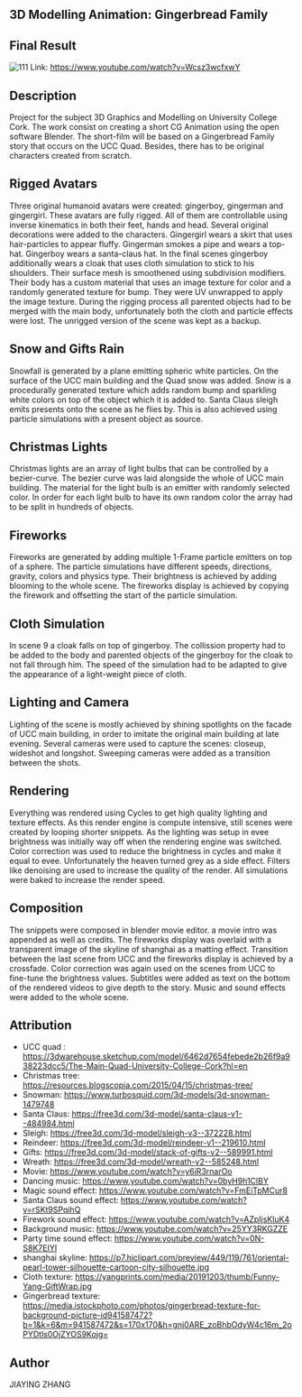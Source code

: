 3D Modelling Animation: Gingerbread Family
------------------------------------------

Final Result
------------
![111](/uploads/400d1e0759ade93793484346ec890a5d/111.png)
Link: https://www.youtube.com/watch?v=Wcsz3wcfxwY

Description
-------------
Project for the subject 3D Graphics and Modelling on University College Cork. The work consist on creating a short CG Animation using the open software Blender. The short-film will be based on a Gingerbread Family story that occurs on the UCC Quad. Besides, there has to be original characters created from scratch.


Rigged Avatars
--------------
Three original humanoid avatars were created: gingerboy, gingerman and gingergirl.
These avatars are fully rigged. All of them are controllable
using inverse kinematics in both their feet, hands and head. Several original decorations
were added to the characters. Gingergirl wears a skirt that uses hair-particles to appear fluffy.
Gingerman smokes a pipe and wears a top-hat. Gingerboy wears a santa-claus hat. In the final scenes
gingerboy additionally wears a cloak that uses cloth simulation to stick to his shoulders.
Their surface mesh is smoothened using subdivision modifiers. Their body has a custom material that uses an image texture for color
and a randomly generated texture for bump. They were UV unwrapped to apply the image texture.
During the rigging process all parented objects had to be merged
with the main body, unfortunately both the cloth and particle effects were lost. 
The unrigged version of the scene was kept as a backup.

Snow and Gifts Rain
-------------------
Snowfall is generated by a plane emitting spheric white particles. On the surface of the UCC main building and the Quad snow was added.
Snow is a procedurally generated texture which adds random bump and sparkling white colors on top of the object which it is added to. Santa Claus sleigh emits presents onto the scene as he flies by. This is also achieved using particle simulations with a present object as source.


Christmas Lights
----------------
Christmas lights are an array of light bulbs that can be controlled by a bezier-curve.
The bezier curve was laid alongside the whole of UCC main building. The material for
the light bulb is an emitter with randomly selected color. In order for each light bulb to have
its own random color the array had to be split in hundreds of objects.


Fireworks
---------
Fireworks are generated by adding multiple 1-Frame particle emitters on top of a sphere.
The particle simulations have different speeds, directions, gravity, colors and physics type.
Their brightness is achieved by adding blooming to the whole scene. The fireworks display
is achieved by copying the firework and offsetting the start of the particle simulation.

Cloth Simulation
----------------
In scene 9 a cloak falls on top of gingerboy. The collission property had to be added to
the body and parented objects of the gingerboy for the cloak to not fall through him.
The speed of the simulation had to be adapted to give the appearance of a light-weight piece of cloth.


Lighting and Camera
-------------------
Lighting of the scene is mostly achieved by shining spotlights on the facade of UCC main building,
in order to imitate the original main building at late evening. Several cameras were used to capture the scenes: closeup, wideshot and longshot. Sweeping cameras were added as a transition between the shots. 

Rendering
---------
Everything was rendered using Cycles to get high quality lighting and texture effects.
As this render engine is compute intensive, still scenes were created by looping shorter snippets.
As the lighting was setup in evee brightness was initially way off when the rendering engine was switched.
Color correction was used to reduce the brightness in cycles and make it equal to evee. Unfortunately 
the heaven turned grey as a side effect. Filters like denoising are used to increase the quality of 
the render. All simulations were baked to increase the render speed.

Composition
-----------
The snippets were composed in blender movie editor. a movie intro was appended as well as credits.
The fireworks display was overlaid with a transparent image of the skyline of shanghai as a matting effect.
Transition between the last scene from UCC and the fireworks display is achieved by a crossfade. Color correction
was again used on the scenes from UCC to fine-tune the brightness values.
Subtitles were added as text on the bottom of the rendered videos to give depth to the story.
Music and sound effects were added to the whole scene.

Attribution
-----------
* UCC quad : https://3dwarehouse.sketchup.com/model/6462d7654febede2b26f9a938223dcc5/The-Main-Quad-University-College-Cork?hl=en
* Christmas tree: https://resources.blogscopia.com/2015/04/15/christmas-tree/
* Snowman: https://www.turbosquid.com/3d-models/3d-snowman-1479748
* Santa Claus: https://free3d.com/3d-model/santa-claus-v1--484984.html
* Sleigh: https://free3d.com/3d-model/sleigh-v3--372228.html
* Reindeer: https://free3d.com/3d-model/reindeer-v1--219610.html
* Gifts: https://free3d.com/3d-model/stack-of-gifts-v2--589991.html
* Wreath: https://free3d.com/3d-model/wreath-v2--585248.html
* Movie: https://www.youtube.com/watch?v=y6iR3rnarOo
* Dancing music: https://www.youtube.com/watch?v=0byH9h1ClBY
* Magic sound effect: https://www.youtube.com/watch?v=FmEiTpMCur8
* Santa Claus sound effect: https://www.youtube.com/watch?v=rSKt9SPqihQ
* Firework sound effect: https://www.youtube.com/watch?v=AZpIjsKluK4
* Background music: https://www.youtube.com/watch?v=25YY3RKGZZE
* Party time sound effect: https://www.youtube.com/watch?v=0N-S8K7EIYI
* shanghai skyline: https://p7.hiclipart.com/preview/449/119/761/oriental-pearl-tower-silhouette-cartoon-city-silhouette.jpg
* Cloth texture: https://yangprints.com/media/20191203/thumb/Funny-Yang-GiftWrap.jpg
* Gingerbread texture: https://media.istockphoto.com/photos/gingerbread-texture-for-background-picture-id941587472?b=1&k=6&m=941587472&s=170x170&h=gnj0ARE_zoBhbOdyW4c16m_2oPYDtls0OjZYOS9Kojg=

Author
-------
JIAYING ZHANG